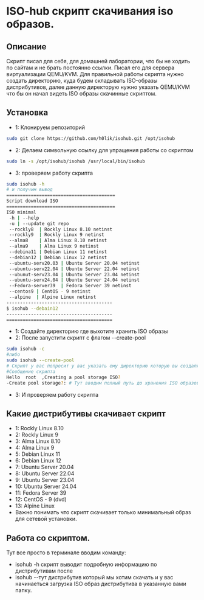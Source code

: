 # ISO-hub скрипт скачивания iso образов.
## Описание 
Скрипт писал для себя, для домашней лаборатории, что бы не ходить по сайтам и не брать постоянно ссылки.
Писал его для сервера виртуализации QEMU/KVM.
Для правильной работы скрипта нужно создать директорию, куда будем складывать ISO-образы дистрибутивов, далее данную директорую нужно указать QEMU/KVM
что бы он начал видеть ISO образы скачинные скриптом.
## Установка
* 1: Клонируем репозиторий 
```bash 
sudo git clone https://github.com/h0lik/isohub.git /opt/isohub
```
* 2: Делаем символьную ссылку  для упращения работы со скриптом 
```bash 
sudo ln -s /opt/isohub/isohub /usr/local/bin/isohub
```
* 3: проверяем работу скрипта
```bash 
sudo isohub -h 
# и получим вывод 
========================================
Script download ISO
========================================
ISO minimal
 -h | --help 
 -u | --update git repo
 --rockly8  | Rockly Linux 8.10 netinst
 --rockly9  | Rockly Linux 9 netinst
 --alma8    | Alma Linux 8.10 netinst
 --alma9    | Alma Linux 9 netinst
 --debina11 | Debian Linux 11 netinst
 --debian12 | Debian Linux 12 netinst
 --ubuntu-serv20.03 | Ubuntu Server 20.04 netinst
 --ubuntu-serv22.04 | Ubuntu Server 22.04 netinst
 --ubunut-serv23.04 | Ubuntu Server 23.04 netinst
 --ubuntu-serv24.04 | Ubuntu Server 24.04 netinst
 --Fedora-server39  | Fedora Server 39 netinst
 --centos9 | CentOS - 9 netinst
 --alpine  | Alpine Linux netinst
---------------------------------------
$ isohub --debain12
---------------------------------------
=======================================
```
* 1: Создайте директорию где выхотите хранить ISO образы
* 2: После запустити скрипт с флагом --create-pool
```bash
sudo isohub -c
#либо
sudo isohub --create-pool
# Скрипт у вас попросит у вас указать ему директорию которую вы создали для хранения ISO образов дистрибутивов
#Сообщение скрипта
Hello  root  ,Creating a pool storage ISO?
-Create pool storage?: # Тут вводим полный путь до хранения ISO образов в моем варианте /opt/kvms/vm/pool-iso/ у вас будет свой путь
```
* 3: И проверяем работу скрипта

## Какие дистрибутивы скачивает скрипт
* 1: Rockly Linux 8.10
* 2: Rockly Linux 9 
* 3: Alma Linux 8.10 
* 4: Alma Linux 9 
* 5: Debian Linux 11 
* 6: Debian Linux 12 
* 7: Ubuntu Server 20.04 
* 8: Ubuntu Server 22.04 
* 9: Ubuntu Server 23.04 
* 10: Ubuntu Server 24.04 
* 11: Fedora Server 39 
* 12: CentOS - 9 (dvd)
* 13: Alpine Linux 
* Важно понимать что скрипт скачивает только минимальный образ для сетевой установки.
## Работа со скриптом.
Тут все просто в терминале вводим команду:
* isohub -h скрипт выводит подробную информацию по дистрибутивам после 
* isohub --тут дистрибутив который мы хотим скачать 
и у вас начинаеться загрузка ISO образ дистрибутива в указанную вами папку.
